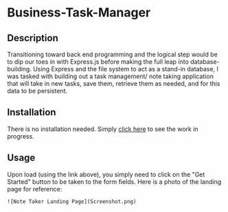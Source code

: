 # Business-Task-Manager

## Description

Transitioning toward back end programming and the logical step would be to dip our toes in with Express.js before making the full leap into database-building. Using Express and the file system to act as a stand-in database, I was tasked with building out a task management/ note taking application that will take in new tasks, save them, retrieve them as needed, and for this data to be persistent.

## Installation

There is no installation needed. Simply [click here](https://ancient-earth-22514.herokuapp.com/) to see the work in progress. 

## Usage

Upon load (using the link above), you simply need to click on the "Get Started" button to be taken to the form fields. Here is a photo of the landing page for reference:
    
    ![Note Taker Landing Page](Screenshot.png)
